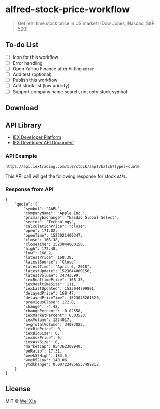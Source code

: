 # alfred-stock-price-workflow
> Get real time stock price in US market! (Dow Jones, Nasdaq, S&P 500)

## To-do List
- [ ] Icon for this workflow
- [ ] Error handling
- [ ] Open Yahoo Finance after hitting `enter`
- [ ] Add test (optional)
- [ ] Publish this workflow
- [ ] Add stock list (low priority)
- [ ] Support company name search, not only stock symbol

## Download

## API Library
* [IEX Developer Platform](https://iextrading.com/developer/)
* [IEX Developer API Document](https://iextrading.com/developer/docs/)

### API Example
```
https://api.iextrading.com/1.0/stock/aapl/batch?types=quote
```

This API call will get the following response for stock `AAPL`.

### Response from API
```
{
    "quote": {
        "symbol": "AAPL",
        "companyName": "Apple Inc.",
        "primaryExchange": "Nasdaq Global Select",
        "sector": "Technology",
        "calculationPrice": "close",
        "open": 171.02,
        "openTime": 1523021400347,
        "close": 168.38,
        "closeTime": 1523044800156,
        "high": 172.48,
        "low": 168.2,
        "latestPrice": 168.38,
        "latestSource": "Close",
        "latestTime": "April 6, 2018",
        "latestUpdate": 1523044800156,
        "latestVolume": 34743599,
        "iexRealtimePrice": 168.35,
        "iexRealtimeSize": 111,
        "iexLastUpdated": 1523044799801,
        "delayedPrice": 168.47,
        "delayedPriceTime": 1523045261620,
        "previousClose": 172.8,
        "change": -4.42,
        "changePercent": -0.02558,
        "iexMarketPercent": 0.03523,
        "iexVolume": 1224017,
        "avgTotalVolume": 34083025,
        "iexBidPrice": 0,
        "iexBidSize": 0,
        "iexAskPrice": 0,
        "iexAskSize": 0,
        "marketCap": 854362308940,
        "peRatio": 17.31,
        "week52High": 183.5,
        "week52Low": 140.06,
        "ytdChange": 0.007224856537489812
    }
}
```

## License
MIT © [Wei Xia](http://weixia.info/)
